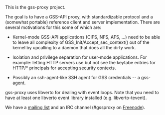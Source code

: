 This is the gss-proxy project.

The goal is to have a GSS-API proxy, with standardizable protocol and a
(somewhat portable) reference client and server implementation.  There
are several motivations for this some of which are:

 - Kernel-mode GSS-API applications (CIFS, NFS, AFS, ...) need to be
   able to leave all complexity of GSS\_Init/Accept\_sec\_context() out of
   the kernel by upcalling to a daemon that does all the dirty work.

 - Isolation and privilege separation for user-mode applications.  For
   example: letting HTTP servers use but not see the keytabe entries for
   HTTP/* principals for accepting security contexts.

 - Possibly an ssh-agent-like SSH agent for GSS credentials -- a
   gss-agent.

gss-proxy uses libverto for dealing with event loops. Note that you need to
have at least one libverto event library installed (e.g. libverto-tevent).

We have a
[mailing list](https://lists.fedorahosted.org/archives/list/gss-proxy@lists.fedorahosted.org/)
and an IRC channel (#gssproxy on [Freenode](https://webchat.freenode.net)).
